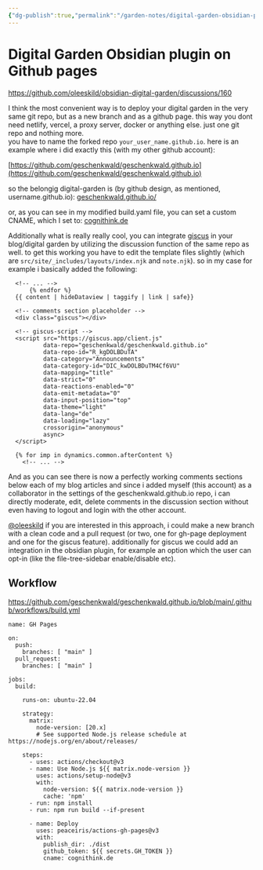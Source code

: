 ```yaml
---
{"dg-publish":true,"permalink":"/garden-notes/digital-garden-obsidian-plugin-on-github-pages/","tags":["seedling","note"],"created":"2024-12-02T18:10","updated":"2024-12-03T15:35"}
---
```


# Digital Garden Obsidian plugin on Github pages

https://github.com/oleeskild/obsidian-digital-garden/discussions/160

I think the most convenient way is to deploy your digital garden in the very same git repo, but as a new branch and as a github page. this way you dont need netlify, vercel, a proxy server, docker or anything else. just one git repo and nothing more.  
you have to name the forked repo `your_user_name.github.io`. here is an example where i did exactly this (with my other github account):

[https://github.com/geschenkwald/geschenkwald.github.io](https://github.com/geschenkwald/geschenkwald.github.io)

so the belongig digital-garden is (by github design, as mentioned, username.github.io): [geschenkwald.github.io/](https://geschenkwald.github.io/)

or, as you can see in my modified build.yaml file, you can set a custom CNAME, which I set to: [cognithink.de](https://cognithink.de)

Additionally what is really really cool, you can integrate [giscus](https://giscus.app/) in your blog/digital garden by utilizing the discussion function of the same repo as well. to get this working you have to edit the template files slightly (which are `src/site/_includes/layouts/index.njk` and `note.njk`). so in my case for example i basically added the following:

```
  <!-- ... -->
      {% endfor %}
  {{ content | hideDataview | taggify | link | safe}}
  
  <!-- comments section placeholder -->
  <div class="giscus"></div>
  
  <!-- giscus-script -->
  <script src="https://giscus.app/client.js"
          data-repo="geschenkwald/geschenkwald.github.io"
          data-repo-id="R_kgDOLBDuTA"
          data-category="Announcements"
          data-category-id="DIC_kwDOLBDuTM4Cf6VU"
          data-mapping="title"
          data-strict="0"
          data-reactions-enabled="0"
          data-emit-metadata="0"
          data-input-position="top"
          data-theme="light"
          data-lang="de"
          data-loading="lazy"
          crossorigin="anonymous"
          async>
  </script>
  
  {% for imp in dynamics.common.afterContent %}
    <!-- ... -->
```

And as you can see there is now a perfectly working comments sections below each of my blog articles and since i added myself (this account) as a collaborator in the settings of the geschenkwald.github.io repo, i can directly moderate, edit, delete comments in the discussion section without even having to logout and login with the other account.

[@oleeskild](https://github.com/oleeskild) if you are interested in this approach, i could make a new branch with a clean code and a pull request (or two, one for gh-page deployment and one for the giscus feature). additionally for giscus we could add an integration in the obsidian plugin, for example an option which the user can opt-in (like the file-tree-sidebar enable/disable etc).


## Workflow

https://github.com/geschenkwald/geschenkwald.github.io/blob/main/.github/workflows/build.yml

```
name: GH Pages

on:
  push:
    branches: [ "main" ]
  pull_request:
    branches: [ "main" ]

jobs:
  build:

    runs-on: ubuntu-22.04

    strategy:
      matrix:
        node-version: [20.x]
        # See supported Node.js release schedule at https://nodejs.org/en/about/releases/

    steps:
      - uses: actions/checkout@v3
      - name: Use Node.js ${{ matrix.node-version }}
        uses: actions/setup-node@v3
        with:
          node-version: ${{ matrix.node-version }}
          cache: 'npm'
      - run: npm install
      - run: npm run build --if-present

      - name: Deploy
        uses: peaceiris/actions-gh-pages@v3
        with:
          publish_dir: ./dist
          github_token: ${{ secrets.GH_TOKEN }}
          cname: cognithink.de
```